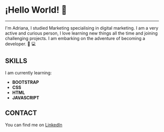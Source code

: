 # ¡Hello World! 👋 
***



I'm Adriana, I studied Marketing specialising in digital marketing. I am a very active and curious person, I love learning new things all the time and joining challenging projects. I am embarking on the adventure of becoming a developer. 🚀 💻

## SKILLS

I am currently learning:
* **BOOTSTRAP**
* **CSS**
* **HTML**
* **JAVASCRIPT**

## CONTACT

You can find me on [LinkedIn](https://www.linkedin.com/in/adriana-chiquito-proa%C3%B1o-064a6011b/)



